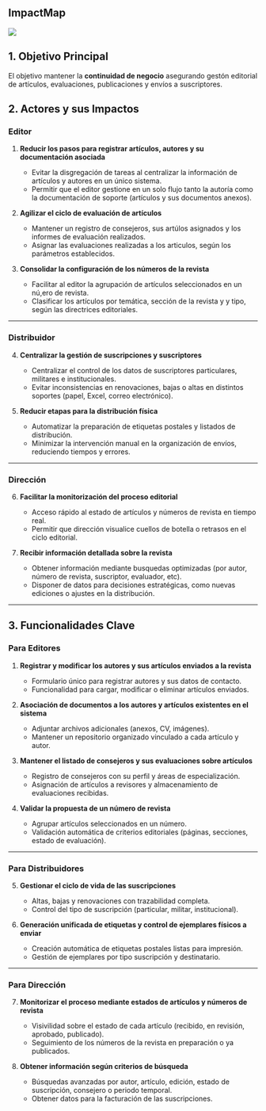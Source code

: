 ## ImpactMap

![](Imágenes/ImpactMap.jpg)

## 1. Objetivo Principal

El objetivo mantener la **continuidad de negocio** asegurando gestón editorial de artículos, evaluaciones, publicaciones y envíos a suscriptores.

## 2. Actores y sus Impactos

### Editor

1. **Reducir los pasos para registrar artículos, autores y su documentación asociada**

   * Evitar la disgregación de tareas al centralizar la información de artículos y autores en un único sistema.
   * Permitir que el editor gestione en un solo flujo tanto la autoría como la documentación de soporte (artículos y sus documentos anexos).

2. **Agilizar el ciclo de evaluación de artículos**

   * Mantener un registro de consejeros, sus artúlos asignados y los informes de evaluación realizados.
   * Asignar las evaluaciones realizadas a los articulos, según los parámetros establecidos.

3. **Consolidar la configuración de los números de la revista**

   * Facilitar al editor la agrupación de artículos seleccionados en un nú,ero de revista.
   * Clasificar los artículos por temática, sección de la revista y y tipo, según las directrices editoriales.

---

### Distribuidor

4. **Centralizar la gestión de suscripciones y suscriptores**

   * Centralizar el control de los datos de suscriptores particulares, militares e institucionales.
   * Evitar inconsistencias en renovaciones, bajas o altas en distintos soportes (papel, Excel, correo electrónico).

5. **Reducir etapas para la distribución física**

   * Automatizar la preparación de etiquetas postales y listados de distribución.
   * Minimizar la intervención manual en la organización de envíos, reduciendo tiempos y errores.

---

### Dirección

6. **Facilitar la monitorización del proceso editorial**

   * Acceso rápido al estado de artículos y números de revista en tiempo real.
   * Permitir que dirección visualice cuellos de botella o retrasos en el ciclo editorial.

7. **Recibir información detallada sobre la revista**

   * Obtener información mediante busquedas optimizadas (por autor, número de revista, suscriptor, evaluador, etc).
   * Disponer de datos para decisiones estratégicas, como nuevas ediciones o ajustes en la distribución.

---

## 3. Funcionalidades Clave

### Para Editores

1. **Registrar y modificar los autores y sus artículos enviados a la revista**

   * Formulario único para registrar autores y sus datos de contacto.
   * Funcionalidad para cargar, modificar o eliminar artículos enviados.

2. **Asociación de documentos a los autores y artículos existentes en el sistema**

   * Adjuntar archivos adicionales (anexos, CV, imágenes).
   * Mantener un repositorio organizado vinculado a cada artículo y autor.

3. **Mantener el listado de consejeros y sus evaluaciones sobre artículos**

   * Registro de consejeros con su perfil y áreas de especialización.
   * Asignación de artículos a revisores y almacenamiento de evaluaciones recibidas.

4. **Validar la propuesta de un número de revista**

   * Agrupar artículos seleccionados en un número.
   * Validación automática de criterios editoriales (páginas, secciones, estado de evaluación).

---

### Para Distribuidores

5. **Gestionar el ciclo de vida de las suscripciones**

   * Altas, bajas y renovaciones con trazabilidad completa.
   * Control del tipo de suscripción (particular, militar, institucional).

6. **Generación unificada de etiquetas y control de ejemplares físicos a enviar**

   * Creación automática de etiquetas postales listas para impresión.
   * Gestión de ejemplares por tipo suscripción y destinatario.

---

### Para Dirección

7. **Monitorizar el proceso mediante estados de artículos y números de revista**

   * Visivilidad sobre el estado de cada artículo (recibido, en revisión, aprobado, publicado).
   * Seguimiento de los números de la revista en preparación o ya publicados.

8. **Obtener información según criterios de búsqueda**

   * Búsquedas avanzadas por autor, artículo, edición, estado de suscripción, consejero o periodo temporal.
   * Obtener datos para la facturación de las suscripciones.

